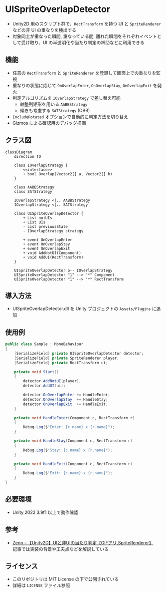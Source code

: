 # UISpriteOverlapDetector

- Unity2D 用のスクリプト群で、`RectTransform` を持つ UI と `SpriteRenderer` などの非 UI の重なりを検出する
- 対象同士が重なった瞬間, 重なっている間, 離れた瞬間をそれぞれイベントとして受け取り、UI の半透明化や当たり判定の補助などに利用できる

## 機能
- 任意の `RectTransform` と `SpriteRenderer` を登録して画面上での重なりを監視
- 重なりの状態に応じて `OnOverlapEnter`, `OnOverlapStay`, `OnOverlapExit` を発火
- 判定アルゴリズムを `IOverlapStrategy` で差し替え可能
  - 軸整列矩形を用いる `AABBStrategy`
  - 傾きも考慮する `SATStrategy` (OBB)
- `IncludeRotated` オプションで自動的に判定方法を切り替え
- Gizmos による確認用のデバッグ描画

## クラス図
```mermaid
classDiagram
    direction TD

    class IOverlapStrategy {
        <<interface>>
        + bool Overlap(Vector2[] a, Vector2[] b)
    }

    class AABBStrategy
    class SATStrategy

    IOverlapStrategy <|.. AABBStrategy
    IOverlapStrategy <|.. SATStrategy

    class UISpriteOverlapDetector {
        + List notUIs
        + List UIs
        - List previousState
        - IOverlapStrategy strategy

        + event OnOverlapEnter
        + event OnOverlapStay
        + event OnOverlapExit
        + void AddNotUI(Component)
        + void AddUI(RectTransform)
    }

    UISpriteOverlapDetector o-- IOverlapStrategy
    UISpriteOverlapDetector "1" --> "*" Component
    UISpriteOverlapDetector "1" --> "*" RectTransform
```

## 導入方法
- UISpriteOverlapDetector.dll を Unity プロジェクトの `Assets/Plugins` に追加

## 使用例
```csharp
public class Sample : MonoBehaviour
{
    [SerializeField] private UISpriteOverlapDetector detector;
    [SerializeField] private SpriteRenderer player;
    [SerializeField] private RectTransform ui;

    private void Start()
    {
        detector.AddNotUI(player);
        detector.AddUI(ui);

        detector.OnOverlapEnter += HandleEnter;
        detector.OnOverlapStay  += HandleStay;
        detector.OnOverlapExit  += HandleExit;
    }

    private void HandleEnter(Component c, RectTransform r)
    {
        Debug.Log($"Enter: {c.name} x {r.name}");
    }

    private void HandleStay(Component c, RectTransform r)
    {
        Debug.Log($"Stay: {c.name} x {r.name}");
    }

    private void HandleExit(Component c, RectTransform r)
    {
        Debug.Log($"Exit: {c.name} x {r.name}");
    }
}
```

## 必要環境
- Unity 2022.3.9f1 以上で動作確認

## 参考
- [Zenn - 【Unity2D】UIと非UIの当たり判定【GIFアリ,SpriteRenderer】](https://zenn.dev/gameshitai/articles/dbefb7f7551a12)  
  記事では実装の背景や工夫点などを解説している

## ライセンス
- このリポジトリは MIT License の下で公開されている
- 詳細は `LICENSE` ファイル参照
